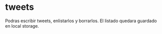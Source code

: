 # tweets

Podras escribir tweets, enlistarlos y borrarlos. El listado quedara guardado en local storage.
